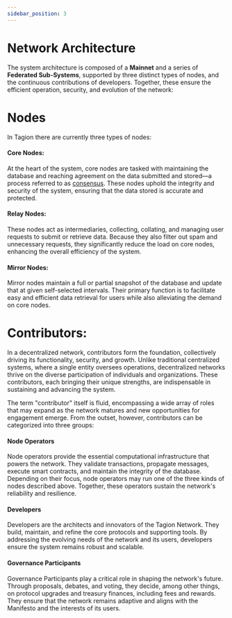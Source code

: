 ```yaml
---
sidebar_position: 3
---
```


# Network Architecture

The system architecture is composed of a **Mainnet**  and a series of **Federated Sub-Systems**, supported by three distinct types of nodes, and the continuous contributions of developers. Together, these ensure the efficient operation, security, and evolution of the network: 

# Nodes

In Tagion there are currently three types of nodes: 

#### Core Nodes: 
At the heart of the system, core nodes are tasked with maintaining the database and reaching agreement on the data submitted and stored—a process referred to as [consensus](/gov/glossary#consensus). These nodes uphold the integrity and security of the system, ensuring that the data stored is accurate and protected.  

#### Relay Nodes: 
These nodes act as intermediaries, collecting, collating, and managing user requests to submit or retrieve data. Because they also filter out spam and unnecessary requests, they significantly reduce the load on core nodes, enhancing the overall efficiency of the system. 

#### Mirror Nodes: 
Mirror nodes maintain a full or partial snapshot of the database and update that at given self-selected intervals. Their primary function is to facilitate easy and efficient data retrieval for users while also alleviating the demand on core nodes. 


# Contributors:

In a decentralized network, contributors form the foundation, collectively driving its functionality, security, and growth. Unlike traditional centralized systems, where a single entity oversees operations, decentralized networks thrive on the diverse participation of individuals and organizations. These contributors, each bringing their unique strengths, are indispensable in sustaining and advancing the system. 

The term "contributor" itself is fluid, encompassing a wide array of roles that may expand as the network matures and new opportunities for engagement emerge. From the outset, however, contributors can be categorized into three groups:  

#### Node Operators 

Node operators provide the essential computational infrastructure that powers the network. They validate transactions, propagate messages, execute smart contracts, and maintain the integrity of the database. Depending on their focus, node operators may run one of the three kinds of nodes described above. Together, these operators sustain the network's reliability and resilience. 

#### Developers 

Developers are the architects and innovators of the Tagion Network. They build, maintain, and refine the core protocols and supporting tools. By addressing the evolving needs of the network and its users, developers ensure the system remains robust and scalable. 

#### Governance Participants 

Governance Participants play a critical role in shaping the network's future. Through proposals, debates, and voting, they decide, among other things, on protocol upgrades and treasury finances, including fees and rewards. They ensure that the network remains adaptive and aligns with the Manifesto and the interests of its users. 
